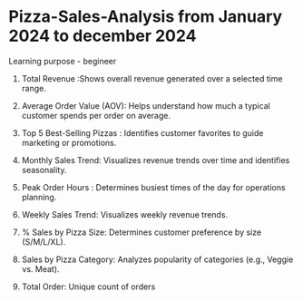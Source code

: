 # Pizza-Sales-Analysis from January 2024 to december 2024
Learning purpose - begineer

1. Total Revenue :Shows overall revenue generated over a selected time range.

2. Average Order Value (AOV): Helps understand how much a typical customer spends per order on average.

3. Top 5 Best-Selling Pizzas : Identifies customer favorites to guide marketing or promotions.

4. Monthly Sales Trend: Visualizes revenue trends over time and identifies seasonality.

5. Peak Order Hours : Determines busiest times of the day for operations planning.

6. Weekly Sales Trend: Visualizes weekly revenue trends.

7. % Sales by Pizza Size: Determines customer preference by size (S/M/L/XL).

8. Sales by Pizza Category: Analyzes popularity of categories (e.g., Veggie vs. Meat).

9. Total Order: Unique count of orders





